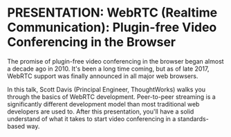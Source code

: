 # PRESENTATION: WebRTC (Realtime Communication): Plugin-free Video Conferencing in the Browser

The promise of plugin-free video conferencing in the browser began almost a decade ago in 2010. It's been a long time coming, but as of late 2017, WebRTC support was finally announced in all major web browsers.

In this talk, Scott Davis (Principal Engineer, ThoughtWorks) walks you through the basics of WebRTC development. Peer-to-peer streaming is a significantly different development model than most traditional web developers are used to. After this presentation, you'll have a solid understand of what it takes to start video conferencing in a standards-based way.
